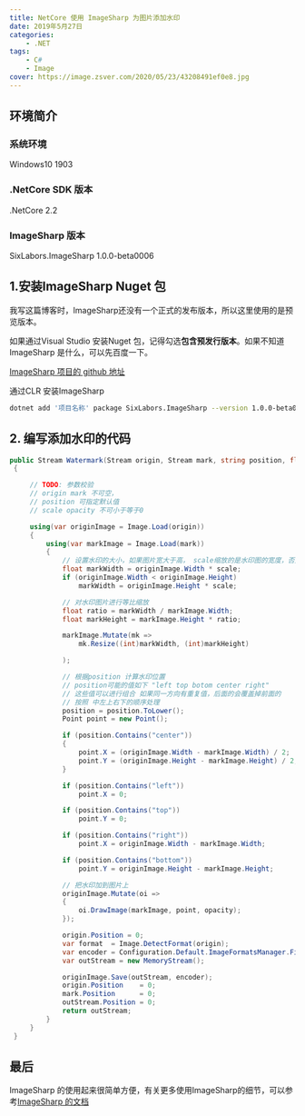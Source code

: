```yaml
---
title: NetCore 使用 ImageSharp 为图片添加水印
date: 2019年5月27日
categories:
    - .NET
tags: 
    - C#
    - Image
cover: https://image.zsver.com/2020/05/23/43208491ef0e8.jpg
---
```


## 环境简介

### 系统环境

Windows10 1903

### .NetCore SDK 版本

.NetCore 2.2

### ImageSharp 版本

SixLabors.ImageSharp  1.0.0-beta0006

## 1.安装ImageSharp Nuget 包

我写这篇博客时，ImageSharp还没有一个正式的发布版本，所以这里使用的是预览版本。

如果通过Visual Studio 安装Nuget 包，记得勾选**包含预发行版本**。如果不知道ImageSharp 是什么，可以先百度一下。

[ImageSharp 项目的 github 地址](https://github.com/SixLabors/ImageSharp)

通过CLR 安装ImageSharp

```bash
dotnet add '项目名称' package SixLabors.ImageSharp --version 1.0.0-beta0006
```

## 2. 编写添加水印的代码

```csharp
public Stream Watermark(Stream origin, Stream mark, string position, float scale, float opacity)
 {

     // TODO: 参数校验
     // origin mark 不可空，
     // position 可指定默认值
     // scale opacity 不可小于等于0

     using(var originImage = Image.Load(origin))
     {
         using(var markImage = Image.Load(mark))
         {
             // 设置水印的大小，如果图片宽大于高， scale缩放的是水印图的宽度，否则将应用到高度上
             float markWidth = originImage.Width * scale;
             if (originImage.Width < originImage.Height)
                 markWidth = originImage.Height * scale;

             // 对水印图片进行等比缩放
             float ratio = markWidth / markImage.Width;
             float markHeight = markImage.Height * ratio;

             markImage.Mutate(mk =>
                 mk.Resize((int)markWidth, (int)markHeight)

             );

             // 根据position 计算水印位置  
             // position可能的值如下 "left top botom center right"
             // 这些值可以进行组合 如果同一方向有重复值，后面的会覆盖掉前面的
             // 按照 中左上右下的顺序处理
             position = position.ToLower();
             Point point = new Point();

             if (position.Contains("center"))
             {
                 point.X = (originImage.Width - markImage.Width) / 2;
                 point.Y = (originImage.Height - markImage.Height) / 2;
             }

             if (position.Contains("left"))
                 point.X = 0;

             if (position.Contains("top"))
                 point.Y = 0;

             if (position.Contains("right"))
                 point.X = originImage.Width - markImage.Width;

             if (position.Contains("bottom"))
                 point.Y = originImage.Height - markImage.Height;

             // 把水印加到图片上
             originImage.Mutate(oi =>
             {
                 oi.DrawImage(markImage, point, opacity);
             });

             origin.Position = 0;
             var format  = Image.DetectFormat(origin);
             var encoder = Configuration.Default.ImageFormatsManager.FindEncoder(format);
             var outStream = new MemoryStream();

             originImage.Save(outStream, encoder);
             origin.Position    = 0;
             mark.Position      = 0;
             outStream.Position = 0;
             return outStream;
         }
     }
 }
```

## 最后

ImageSharp 的使用起来很简单方便，有关更多使用ImageSharp的细节，可以参考[ImageSharp 的文档](https://docs.sixlabors.com/articles/ImageSharp/GettingStarted.html)
